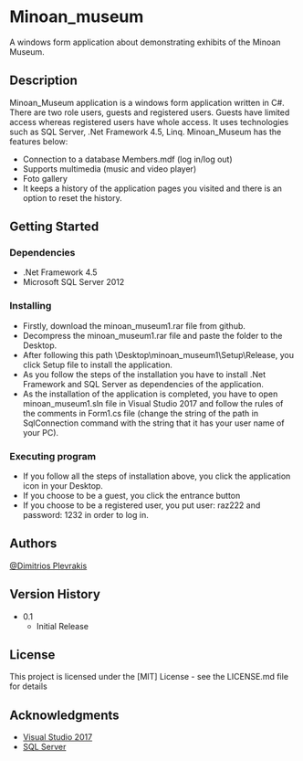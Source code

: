 # Minoan_museum

A windows form application about demonstrating exhibits of the Minoan Museum.

## Description

Minoan_Museum application is a windows form application written in C#. There are two role users, guests and registered users. Guests have limited access whereas registered users have whole access. It uses technologies such as SQL Server, .Net Framework 4.5, Linq. Minoan_Museum has the features below:
* Connection to a database Members.mdf (log in/log out)
* Supports multimedia (music and video player)
* Foto gallery 
* It keeps a history of the application pages you visited and there is an option to reset the history. 

## Getting Started

### Dependencies

* .Net Framework 4.5
* Microsoft SQL Server 2012

### Installing

* Firstly, download the minoan_museum1.rar file from github.
* Decompress the minoan_museum1.rar file and paste the folder to the Desktop.
* After following this path \Desktop\minoan_museum1\Setup\Release, you click Setup file to install the application.
* As you follow the steps of the installation you have to install .Net Framework and SQL Server as dependencies of the application.
* As the installation of the application is completed, you have to open minoan_museum1.sln file in Visual Studio 2017 and follow the rules of the comments in Form1.cs file (change the string of the path in SqlConnection command with the string that it has your user name of your PC).

### Executing program

* If you follow all the steps of installation above, you click the application icon in your Desktop.
* If you choose to be a guest, you click the entrance button
* If you choose to be a registered user, you put user: raz222 and password: 1232 in order to log in.

## Authors
 
[@Dimitrios Plevrakis](https://www.linkedin.com/in/dimitrios-plevrakis/)

## Version History

* 0.1
    * Initial Release

## License

This project is licensed under the [MIT] License - see the LICENSE.md file for details

## Acknowledgments

* [Visual Studio 2017](https://visualstudio.microsoft.com/vs/older-downloads/)
* [SQL Server](https://www.microsoft.com/en-us/sql-server/sql-server-downloads)

